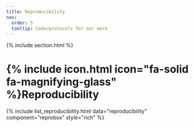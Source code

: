 ```yaml
---
title: Reproducibility
nav:
  order: 5
  tooltip: Code/protocols for our work
---
```


{% include section.html %}

# {% include icon.html icon="fa-solid fa-magnifying-glass" %}Reproducibility

{% include list_reproducibility.html data="reproducibility" component="reprobox" style="rich" %}


